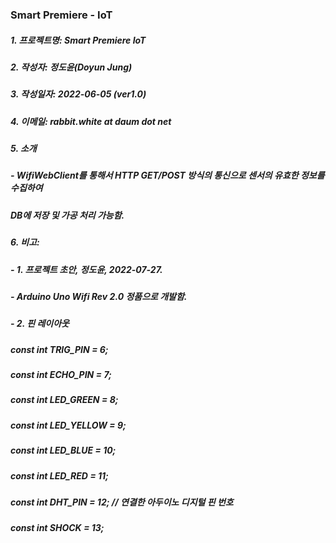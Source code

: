 ### Smart Premiere - IoT

##### 1. 프로젝트명: Smart Premiere IoT
##### 2. 작성자: 정도윤(Doyun Jung)
##### 3. 작성일자: 2022-06-05 (ver1.0)
##### 4. 이메일: rabbit.white at daum dot net
##### 5. 소개
##### - WifiWebClient를 통해서 HTTP GET/POST 방식의 통신으로 센서의 유효한 정보를 수집하여
#####    DB에 저장 및 가공 처리 가능함.
##### 6. 비고: 
##### - 1. 프로젝트 초안, 정도윤, 2022-07-27.
##### - Arduino Uno Wifi Rev 2.0 정품으로 개발함.
##### - 2. 핀 레이아웃 
#####      const int TRIG_PIN = 6;
#####      const int ECHO_PIN = 7;
#####      const int LED_GREEN = 8;
#####      const int LED_YELLOW = 9;
#####      const int LED_BLUE = 10;
#####      const int LED_RED = 11;
#####      const int DHT_PIN = 12;    // 연결한 아두이노 디지털 핀 번호
#####      const int SHOCK = 13;
